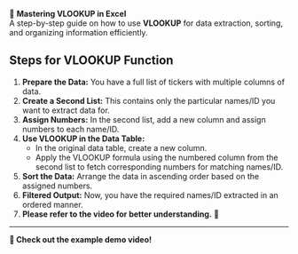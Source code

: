 🚀 **Mastering VLOOKUP in Excel**  
A step-by-step guide on how to use **VLOOKUP** for data extraction, sorting, and organizing information efficiently.  

## Steps for VLOOKUP Function  

1. **Prepare the Data:** You have a full list of tickers with multiple columns of data.  
2. **Create a Second List:** This contains only the particular names/ID you want to extract data for.  
3. **Assign Numbers:** In the second list, add a new column and assign numbers to each name/ID.  
4. **Use VLOOKUP in the Data Table:**  
   - In the original data table, create a new column.  
   - Apply the VLOOKUP formula using the numbered column from the second list to fetch corresponding numbers for matching names/ID.  
5. **Sort the Data:** Arrange the data in ascending order based on the assigned numbers.  
6. **Filtered Output:** Now, you have the required names/ID extracted in an ordered manner.  
7. **Please refer to the video for better understanding.** 🎥  

---

**📌 Check out the example demo video!** 
